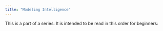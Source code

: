 ```yaml
---
title: "Modeling Intelligence"
---
```


This is a part of a series: It is intended to be read in this order for beginners:
